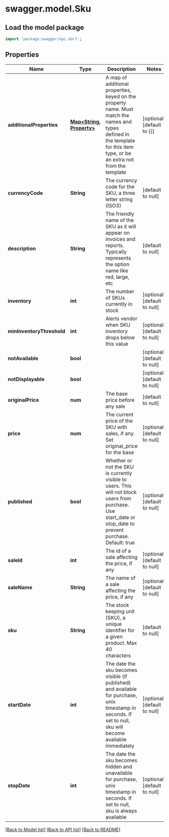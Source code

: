 # swagger.model.Sku

## Load the model package
```dart
import 'package:swagger/api.dart';
```

## Properties
Name | Type | Description | Notes
------------ | ------------- | ------------- | -------------
**additionalProperties** | [**Map&lt;String, Property&gt;**](Property.md) | A map of additional properties, keyed on the property name.  Must match the names and types defined in the template for this item type, or be an extra not from the template | [optional] [default to {}]
**currencyCode** | **String** | The currency code for the SKU, a three letter string (ISO3) | [default to null]
**description** | **String** | The friendly name of the SKU as it will appear on invoices and reports. Typically represents the option name like red, large, etc | [default to null]
**inventory** | **int** | The number of SKUs currently in stock | [optional] [default to null]
**minInventoryThreshold** | **int** | Alerts vendor when SKU inventory drops below this value | [optional] [default to null]
**notAvailable** | **bool** |  | [optional] [default to null]
**notDisplayable** | **bool** |  | [optional] [default to null]
**originalPrice** | **num** | The base price before any sale | [default to null]
**price** | **num** | The current price of the SKU with sales, if any. Set original_price for the base | [optional] [default to null]
**published** | **bool** | Whether or not the SKU is currently visible to users. This will not block users from purchase. Use start_date or stop_date to prevent purchase. Default: true | [optional] [default to null]
**saleId** | **int** | The id of a sale affecting the price, if any | [optional] [default to null]
**saleName** | **String** | The name of a sale affecting the price, if any | [optional] [default to null]
**sku** | **String** | The stock keeping unit (SKU), a unique identifier for a given product.  Max 40 characters | [default to null]
**startDate** | **int** | The date the sku becomes visible (if published) and available for purchase, unix timestamp in seconds.  If set to null, sku will become available immediately | [optional] [default to null]
**stopDate** | **int** | The date the sku becomes hidden and unavailable for purchase, unix timestamp in seconds.  If set to null, sku is always available | [optional] [default to null]

[[Back to Model list]](../README.md#documentation-for-models) [[Back to API list]](../README.md#documentation-for-api-endpoints) [[Back to README]](../README.md)


